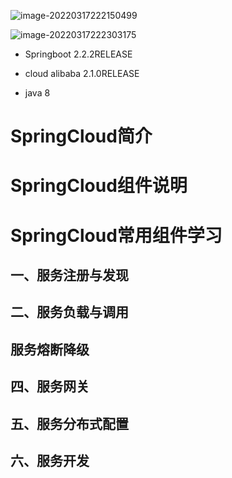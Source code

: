 

![image-20220317222150499](D:\桌面\P_picture_cahe\image-20220317222150499.png)



![image-20220317222303175](D:\桌面\P_picture_cahe\image-20220317222303175.png)



+ Springboot 2.2.2RELEASE
+ cloud alibaba 2.1.0RELEASE

+ java 8



# SpringCloud简介





# SpringCloud组件说明







# SpringCloud常用组件学习





## 一、服务注册与发现





## 二、服务负载与调用





## 服务熔断降级





## 四、服务网关





## 五、服务分布式配置





## 六、服务开发







































